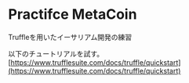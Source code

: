 # Practifce MetaCoin

Truffleを用いたイーサリアム開発の練習

以下のチュートリアルを試す。
[https://www.trufflesuite.com/docs/truffle/quickstart](https://www.trufflesuite.com/docs/truffle/quickstart)
